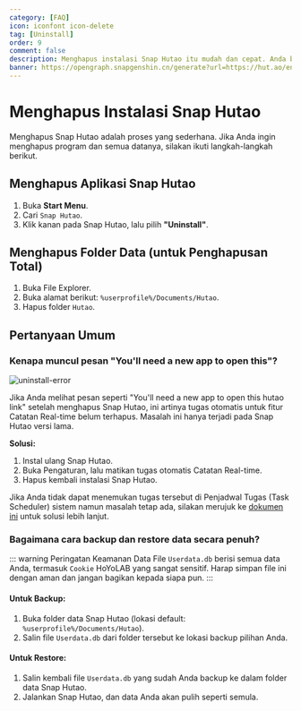 ```yaml
---
category: [FAQ]
icon: iconfont icon-delete
tag: [Uninstall]
order: 9
comment: false
description: Menghapus instalasi Snap Hutao itu mudah dan cepat. Anda bisa mengikuti panduan di halaman ini untuk menghapus Snap Hutao sesuai kebutuhan Anda.
banner: https://opengraph.snapgenshin.cn/generate?url=https://hut.ao/en/advanced/uninstall.html&has_description=False
---
```


# Menghapus Instalasi Snap Hutao

Menghapus Snap Hutao adalah proses yang sederhana. Jika Anda ingin menghapus program dan semua datanya, silakan ikuti langkah-langkah berikut.

## Menghapus Aplikasi Snap Hutao

1. Buka **Start Menu**.
2. Cari `Snap Hutao`.
3. Klik kanan pada Snap Hutao, lalu pilih **"Uninstall"**.

## Menghapus Folder Data (untuk Penghapusan Total)

1. Buka File Explorer.
2. Buka alamat berikut: `%userprofile%/Documents/Hutao`.
3. Hapus folder `Hutao`.

## Pertanyaan Umum

### Kenapa muncul pesan "You'll need a new app to open this"?

![uninstall-error](https://img.alicdn.com/imgextra/i3/1797064093/O1CN01b3j0eY1g6duBXLJXg_!!1797064093.jpg_.webp)

Jika Anda melihat pesan seperti "You'll need a new app to open this hutao link" setelah menghapus Snap Hutao, ini artinya tugas otomatis untuk fitur Catatan Real-time belum terhapus. Masalah ini hanya terjadi pada Snap Hutao versi lama.

**Solusi:**

1. Instal ulang Snap Hutao.
2. Buka Pengaturan, lalu matikan tugas otomatis Catatan Real-time.
3. Hapus kembali instalasi Snap Hutao.

Jika Anda tidak dapat menemukan tugas tersebut di Penjadwal Tugas (Task Scheduler) sistem namun masalah tetap ada, silakan merujuk ke [dokumen ini](https://github.com/DGP-Studio/Snap.Hutao.Docs/issues/18) untuk solusi lebih lanjut.

### Bagaimana cara backup dan restore data secara penuh?

::: warning Peringatan Keamanan Data
File `Userdata.db` berisi semua data Anda, termasuk `Cookie` HoYoLAB yang sangat sensitif. Harap simpan file ini dengan aman dan jangan bagikan kepada siapa pun.
:::

#### **Untuk Backup:**

1. Buka folder data Snap Hutao (lokasi default: `%userprofile%/Documents/Hutao`).
2. Salin file `Userdata.db` dari folder tersebut ke lokasi backup pilihan Anda.

#### **Untuk Restore:**

1. Salin kembali file `Userdata.db` yang sudah Anda backup ke dalam folder data Snap Hutao.
2. Jalankan Snap Hutao, dan data Anda akan pulih seperti semula.